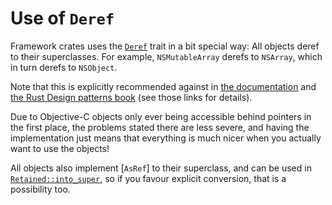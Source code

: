 # Use of `Deref`

Framework crates uses the [`Deref`] trait in a bit special way: All objects
deref to their superclasses. For example, `NSMutableArray` derefs to
`NSArray`, which in turn derefs to `NSObject`.

Note that this is explicitly recommended against in [the
documentation][`Deref`] and [the Rust Design patterns
book][anti-pattern-deref] (see those links for details).

Due to Objective-C objects only ever being accessible behind pointers in
the first place, the problems stated there are less severe, and having the
implementation just means that everything is much nicer when you actually
want to use the objects!

All objects also implement [`AsRef`] to their superclass, and can be used in
[`Retained::into_super`], so if you favour explicit conversion, that is a
possibility too.

[`Deref`]: std::ops::Deref
[`ClassType`]: crate::ClassType
[anti-pattern-deref]: https://rust-unofficial.github.io/patterns/anti_patterns/deref.html
[`Retained::into_super`]: crate::rc::Retained::into_super
